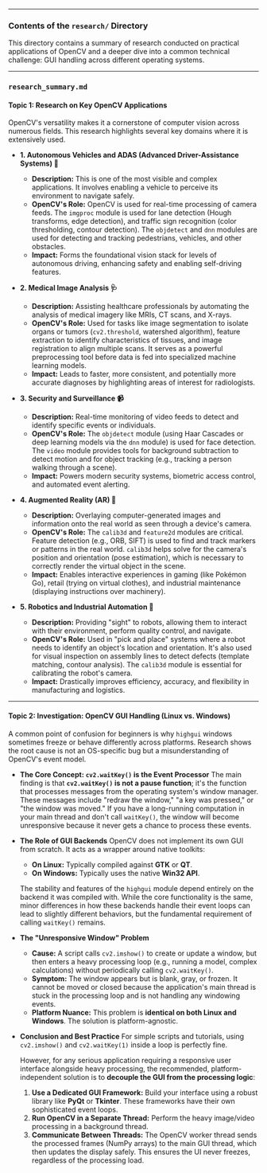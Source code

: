 ***

### **Contents of the `research/` Directory**

This directory contains a summary of research conducted on practical applications of OpenCV and a deeper dive into a common technical challenge: GUI handling across different operating systems.

---

### `research_summary.md`

#### **Topic 1: Research on Key OpenCV Applications**

OpenCV's versatility makes it a cornerstone of computer vision across numerous fields. This research highlights several key domains where it is extensively used.

* **1. Autonomous Vehicles and ADAS (Advanced Driver-Assistance Systems) 🚗**
    * **Description:** This is one of the most visible and complex applications. It involves enabling a vehicle to perceive its environment to navigate safely.
    * **OpenCV's Role:** OpenCV is used for real-time processing of camera feeds. The `imgproc` module is used for lane detection (Hough transforms, edge detection), and traffic sign recognition (color thresholding, contour detection). The `objdetect` and `dnn` modules are used for detecting and tracking pedestrians, vehicles, and other obstacles.
    * **Impact:** Forms the foundational vision stack for levels of autonomous driving, enhancing safety and enabling self-driving features.

* **2. Medical Image Analysis 🩺**
    * **Description:** Assisting healthcare professionals by automating the analysis of medical imagery like MRIs, CT scans, and X-rays.
    * **OpenCV's Role:** Used for tasks like image segmentation to isolate organs or tumors (`cv2.threshold`, watershed algorithm), feature extraction to identify characteristics of tissues, and image registration to align multiple scans. It serves as a powerful preprocessing tool before data is fed into specialized machine learning models.
    * **Impact:** Leads to faster, more consistent, and potentially more accurate diagnoses by highlighting areas of interest for radiologists.

* **3. Security and Surveillance 📹**
    * **Description:** Real-time monitoring of video feeds to detect and identify specific events or individuals.
    * **OpenCV's Role:** The `objdetect` module (using Haar Cascades or deep learning models via the `dnn` module) is used for face detection. The `video` module provides tools for background subtraction to detect motion and for object tracking (e.g., tracking a person walking through a scene).
    * **Impact:** Powers modern security systems, biometric access control, and automated event alerting.

* **4. Augmented Reality (AR) 📱**
    * **Description:** Overlaying computer-generated images and information onto the real world as seen through a device's camera.
    * **OpenCV's Role:** The `calib3d` and `feature2d` modules are critical. Feature detection (e.g., ORB, SIFT) is used to find and track markers or patterns in the real world. `calib3d` helps solve for the camera's position and orientation (pose estimation), which is necessary to correctly render the virtual object in the scene.
    * **Impact:** Enables interactive experiences in gaming (like Pokémon Go), retail (trying on virtual clothes), and industrial maintenance (displaying instructions over machinery).


* **5. Robotics and Industrial Automation 🤖**
    * **Description:** Providing "sight" to robots, allowing them to interact with their environment, perform quality control, and navigate.
    * **OpenCV's Role:** Used in "pick and place" systems where a robot needs to identify an object's location and orientation. It's also used for visual inspection on assembly lines to detect defects (template matching, contour analysis). The `calib3d` module is essential for calibrating the robot's camera.
    * **Impact:** Drastically improves efficiency, accuracy, and flexibility in manufacturing and logistics.

***

#### **Topic 2: Investigation: OpenCV GUI Handling (Linux vs. Windows)**

A common point of confusion for beginners is why `highgui` windows sometimes freeze or behave differently across platforms. Research shows the root cause is not an OS-specific bug but a misunderstanding of OpenCV's event model.

* **The Core Concept: `cv2.waitKey()` is the Event Processor**
    The main finding is that **`cv2.waitKey()` is not a pause function**; it's the function that processes messages from the operating system's window manager. These messages include "redraw the window," "a key was pressed," or "the window was moved." If you have a long-running computation in your main thread and don't call `waitKey()`, the window will become unresponsive because it never gets a chance to process these events.

* **The Role of GUI Backends**
    OpenCV does not implement its own GUI from scratch. It acts as a wrapper around native toolkits:
    * **On Linux:** Typically compiled against **GTK** or **QT**.
    * **On Windows:** Typically uses the native **Win32 API**.

    The stability and features of the `highgui` module depend entirely on the backend it was compiled with. While the core functionality is the same, minor differences in how these backends handle their event loops can lead to slightly different behaviors, but the fundamental requirement of calling `waitKey()` remains.

* **The "Unresponsive Window" Problem**
    * **Cause:** A script calls `cv2.imshow()` to create or update a window, but then enters a heavy processing loop (e.g., running a model, complex calculations) without periodically calling `cv2.waitKey()`.
    * **Symptom:** The window appears but is blank, gray, or frozen. It cannot be moved or closed because the application's main thread is stuck in the processing loop and is not handling any windowing events.
    * **Platform Nuance:** This problem is **identical on both Linux and Windows**. The solution is platform-agnostic.

* **Conclusion and Best Practice**
    For simple scripts and tutorials, using `cv2.imshow()` and `cv2.waitKey(1)` inside a loop is perfectly fine.

    However, for any serious application requiring a responsive user interface alongside heavy processing, the recommended, platform-independent solution is to **decouple the GUI from the processing logic**:
    1.  **Use a Dedicated GUI Framework:** Build your interface using a robust library like **PyQt** or **Tkinter**. These frameworks have their own sophisticated event loops.
    2.  **Run OpenCV in a Separate Thread:** Perform the heavy image/video processing in a background thread.
    3.  **Communicate Between Threads:** The OpenCV worker thread sends the processed frames (NumPy arrays) to the main GUI thread, which then updates the display safely. This ensures the UI never freezes, regardless of the processing load.
